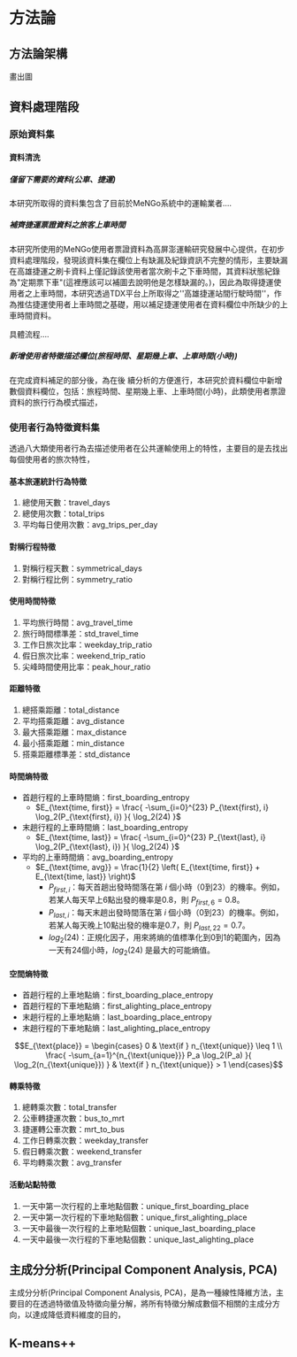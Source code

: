 # 方法論

## 方法論架構

畫出圖
## 資料處理階段
### 原始資料集
#### 資料清洗
##### 僅留下需要的資料(公車、捷運)
本研究所取得的資料集包含了目前於MeNGo系統中的運輸業者....

##### 補齊捷運票證資料之旅客上車時間
本研究所使用的MeNGo使用者票證資料為高屏澎運輸研究發展中心提供，在初步資料處理階段，發現該資料集在欄位上有缺漏及紀錄資訊不完整的情形，主要缺漏在高雄捷運之刷卡資料上僅記錄該使用者當次刷卡之下車時間，其資料狀態紀錄為"定期票下車"(這裡應該可以補圖去說明他是怎樣缺漏的。)，因此為取得捷運使用者之上車時間，本研究透過TDX平台上所取得之''高雄捷運站間行駛時間''，作為推估捷運使用者上車時間之基礎，用以補足捷運使用者在資料欄位中所缺少的上車時間資料。

具體流程....

##### 新增使用者特徵描述欄位(旅程時間、星期幾上車、上車時間(小時))
在完成資料補足的部分後，為在後 續分析的方便進行，本研究於資料欄位中新增數個資料欄位，包括：旅程時間、星期幾上車、上車時間(小時)，此類使用者票證資料的旅行行為模式描述，

### 使用者行為特徵資料集

透過八大類使用者行為去描述使用者在公共運輸使用上的特性，主要目的是去找出每個使用者的旅次特性，
#### 基本旅運統計行為特徵
1. 總使用天數：travel_days
2. 總使用次數：total_trips
3. 平均每日使用次數：avg_trips_per_day

#### 對稱行程特徵
1. 對稱行程天數：symmetrical_days
2. 對稱行程比例：symmetry_ratio

#### 使用時間特徵
1. 平均旅行時間：avg_travel_time
2. 旅行時間標準差：std_travel_time
3. 工作日旅次比率：weekday_trip_ratio
4. 假日旅次比率：weekend_trip_ratio
5. 尖峰時間使用比率：peak_hour_ratio

#### 距離特徵
1. 總搭乘距離：total_distance
2. 平均搭乘距離：avg_distance
3. 最大搭乘距離：max_distance
4. 最小搭乘距離：min_distance
5. 搭乘距離標準差：std_distance

#### 時間熵特徵
- 首趟行程的上車時間熵：first_boarding_entropy
	- $E_{\text{time, first}} = \frac{ -\sum_{i=0}^{23} P_{\text{first}, i} \log_2(P_{\text{first}, i}) }{ \log_2(24) }$
- 末趟行程的上車時間熵：last_boarding_entropy
	- $E_{\text{time, last}} = \frac{ -\sum_{i=0}^{23} P_{\text{last}, i} \log_2(P_{\text{last}, i}) }{ \log_2(24) }$
- 平均的上車時間熵：avg_boarding_entropy
	- $E_{\text{time, avg}} = \frac{1}{2} \left( E_{\text{time, first}} + E_{\text{time, last}} \right)$
		- $P_{first,i​}$：每天首趟出發時間落在第 $i$ 個小時（0到23）的機率。例如，若某人每天早上6點出發的機率是0.8，則 $P_{first,6}=0.8$。
		- $P_{last,i​}$：每天末趟出發時間落在第 $i$ 個小時（0到23）的機率。例如，若某人每天晚上10點出發的機率是0.7，則 $P_{last,22}=0.7$。
		- $log_2​(24)$：正規化因子，用來將熵的值標準化到0到1的範圍內，因為一天有24個小時，$log_2​(24)$ 是最大的可能熵值。


#### 空間熵特徵
- 首趟行程的上車地點熵：first_boarding_place_entropy
- 首趟行程的下車地點熵：first_alighting_place_entropy
- 末趟行程的上車地點熵：last_boarding_place_entropy
- 末趟行程的下車地點熵：last_alighting_place_entropy


$$E_{\text{place}} = 
\begin{cases} 
0 & \text{if } n_{\text{unique}} \leq 1 \\ 
\frac{ -\sum_{a=1}^{n_{\text{unique}}} P_a \log_2(P_a) }{ \log_2(n_{\text{unique}}) } & \text{if } n_{\text{unique}} > 1 
\end{cases}$$


#### 轉乘特徵
1. 總轉乘次數：total_transfer
2. 公車轉捷運次數：bus_to_mrt
3. 捷運轉公車次數：mrt_to_bus
4. 工作日轉乘次數：weekday_transfer
5. 假日轉乘次數：weekend_transfer
6. 平均轉乘次數：avg_transfer

#### 活動站點特徵
1. 一天中第一次行程的上車地點個數：unique_first_boarding_place
2.  一天中第一次行程的下車地點個數：unique_first_alighting_place
3.  一天中最後一次行程的上車地點個數：unique_last_boarding_place
4. 一天中最後一次行程的下車地點個數：unique_last_alighting_place



## 主成分分析(Principal Component Analysis, PCA)

主成分分析(Principal Component Analysis, PCA)，是為一種線性降維方法，主要目的在透過特徵值及特徵向量分解，將所有特徵分解成數個不相關的主成分方向，以達成降低資料維度的目的，

## K-means++
